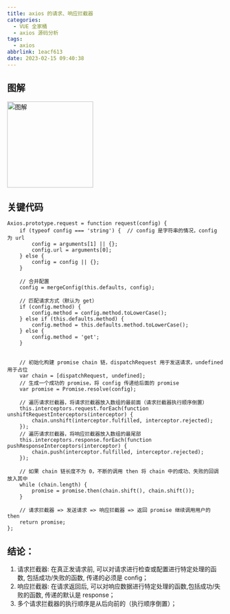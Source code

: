 ```yaml
---
title: axios 的请求、响应拦截器
categories:
  - VUE 全家桶
  - axios 源码分析
tags:
  - axios
abbrlink: 1eacf613
date: 2023-02-15 09:40:38
---
```


## 图解
<img src="图解.jpg" width="auto" height="200px" class="custom-img" title="图解"/>

## 关键代码
```JS
Axios.prototype.request = function request(config) {
    if (typeof config === 'string') {  // config 是字符串的情况，config 为 url
        config = arguments[1] || {};
        config.url = arguments[0];
    } else {
        config = config || {};
    }

    // 合并配置
    config = mergeConfig(this.defaults, config);

    // 匹配请求方式（默认为 get）
    if (config.method) {
        config.method = config.method.toLowerCase();
    } else if (this.defaults.method) {
        config.method = this.defaults.method.toLowerCase();
    } else {
        config.method = 'get';
    }


    // 初始化构建 promise chain 链，dispatchRequest 用于发送请求，undefined 用于占位
    var chain = [dispatchRequest, undefined];
    // 生成一个成功的 promise，将 config 传递给后面的 promise
    var promise = Promise.resolve(config); 

    // 遍历请求拦截器，将请求拦截器放入数组的最前面（请求拦截器执行顺序倒置）
    this.interceptors.request.forEach(function unshiftRequestInterceptors(interceptor) {
        chain.unshift(interceptor.fulfilled, interceptor.rejected);
    });
    // 遍历请求拦截器，将响应拦截器放入数组的最尾部
    this.interceptors.response.forEach(function pushResponseInterceptors(interceptor) {
        chain.push(interceptor.fulfilled, interceptor.rejected);
    });

    // 如果 chain 链长度不为 0，不断的调用 then 将 chain 中的成功、失败的回调放入其中
    while (chain.length) {
        promise = promise.then(chain.shift(), chain.shift());
    }

    // 请求拦截器 => 发送请求 => 响应拦截器 => 返回 promise 继续调用用户的 then
    return promise;
};
```

## 结论：
1. 请求拦截器: 在真正发请求前, 可以对请求进行检查或配置进行特定处理的函数, 包括成功/失败的函数, 传递的必须是 config；
2. 响应拦截器: 在请求返回后, 可以对响应数据进行特定处理的函数,包括成功/失败的函数, 传递的默认是 response；
3. 多个请求拦截器的执行顺序是从后向前的（执行顺序倒置）；